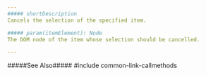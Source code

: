 ```yaml
---
##### shortDescription
Cancels the selection of the specified item.

##### param(itemElement): Node
The DOM node of the item whose selection should be cancelled.

---
```

#####See Also#####
#include common-link-callmethods
